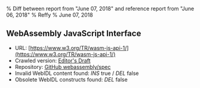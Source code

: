 % Diff between report from "June 07, 2018" and reference report from "June 06, 2018"
% Reffy
% June 07, 2018

## WebAssembly JavaScript Interface

- URL: [https://www.w3.org/TR/wasm-js-api-1/](https://www.w3.org/TR/wasm-js-api-1/)
- Crawled version: [Editor's Draft](https://webassembly.github.io/spec/js-api/)
- Repository: [GitHub webassembly/spec](https://github.com/webassembly/spec)
- Invalid WebIDL content found: *INS* true / *DEL* false
- Obsolete WebIDL constructs found: *DEL* false


